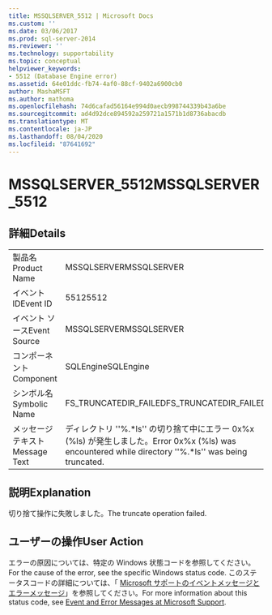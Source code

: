 ```yaml
---
title: MSSQLSERVER_5512 | Microsoft Docs
ms.custom: ''
ms.date: 03/06/2017
ms.prod: sql-server-2014
ms.reviewer: ''
ms.technology: supportability
ms.topic: conceptual
helpviewer_keywords:
- 5512 (Database Engine error)
ms.assetid: 64e01ddc-fb74-4af0-88cf-9402a6900cb0
author: MashaMSFT
ms.author: mathoma
ms.openlocfilehash: 74d6cafad56164e994d0aecb998744339b43a6be
ms.sourcegitcommit: ad4d92dce894592a259721a1571b1d8736abacdb
ms.translationtype: MT
ms.contentlocale: ja-JP
ms.lasthandoff: 08/04/2020
ms.locfileid: "87641692"
---
```

# <a name="mssqlserver_5512"></a><span data-ttu-id="5bcc6-102">MSSQLSERVER_5512</span><span class="sxs-lookup"><span data-stu-id="5bcc6-102">MSSQLSERVER_5512</span></span>
    
## <a name="details"></a><span data-ttu-id="5bcc6-103">詳細</span><span class="sxs-lookup"><span data-stu-id="5bcc6-103">Details</span></span>  
  
|||  
|-|-|  
|<span data-ttu-id="5bcc6-104">製品名</span><span class="sxs-lookup"><span data-stu-id="5bcc6-104">Product Name</span></span>|<span data-ttu-id="5bcc6-105">MSSQLSERVER</span><span class="sxs-lookup"><span data-stu-id="5bcc6-105">MSSQLSERVER</span></span>|  
|<span data-ttu-id="5bcc6-106">イベント ID</span><span class="sxs-lookup"><span data-stu-id="5bcc6-106">Event ID</span></span>|<span data-ttu-id="5bcc6-107">5512</span><span class="sxs-lookup"><span data-stu-id="5bcc6-107">5512</span></span>|  
|<span data-ttu-id="5bcc6-108">イベント ソース</span><span class="sxs-lookup"><span data-stu-id="5bcc6-108">Event Source</span></span>|<span data-ttu-id="5bcc6-109">MSSQLSERVER</span><span class="sxs-lookup"><span data-stu-id="5bcc6-109">MSSQLSERVER</span></span>|  
|<span data-ttu-id="5bcc6-110">コンポーネント</span><span class="sxs-lookup"><span data-stu-id="5bcc6-110">Component</span></span>|<span data-ttu-id="5bcc6-111">SQLEngine</span><span class="sxs-lookup"><span data-stu-id="5bcc6-111">SQLEngine</span></span>|  
|<span data-ttu-id="5bcc6-112">シンボル名</span><span class="sxs-lookup"><span data-stu-id="5bcc6-112">Symbolic Name</span></span>|<span data-ttu-id="5bcc6-113">FS_TRUNCATEDIR_FAILED</span><span class="sxs-lookup"><span data-stu-id="5bcc6-113">FS_TRUNCATEDIR_FAILED</span></span>|  
|<span data-ttu-id="5bcc6-114">メッセージ テキスト</span><span class="sxs-lookup"><span data-stu-id="5bcc6-114">Message Text</span></span>|<span data-ttu-id="5bcc6-115">ディレクトリ ''%.\*ls'' の切り捨て中にエラー 0x%x (%ls) が発生しました。</span><span class="sxs-lookup"><span data-stu-id="5bcc6-115">Error 0x%x (%ls) was encountered while directory ''%.\*ls'' was being truncated.</span></span>|  
  
## <a name="explanation"></a><span data-ttu-id="5bcc6-116">説明</span><span class="sxs-lookup"><span data-stu-id="5bcc6-116">Explanation</span></span>  
 <span data-ttu-id="5bcc6-117">切り捨て操作に失敗しました。</span><span class="sxs-lookup"><span data-stu-id="5bcc6-117">The truncate operation failed.</span></span>  
  
## <a name="user-action"></a><span data-ttu-id="5bcc6-118">ユーザーの操作</span><span class="sxs-lookup"><span data-stu-id="5bcc6-118">User Action</span></span>  
 <span data-ttu-id="5bcc6-119">エラーの原因については、特定の Windows 状態コードを参照してください。</span><span class="sxs-lookup"><span data-stu-id="5bcc6-119">For the cause of the error, see the specific Windows status code.</span></span> <span data-ttu-id="5bcc6-120">このステータスコードの詳細については、「 [Microsoft サポートのイベントメッセージとエラーメッセージ](https://support.microsoft.com/search?query=events%20and%20error%20messages)」を参照してください。</span><span class="sxs-lookup"><span data-stu-id="5bcc6-120">For more information about this status code, see [Event and Error Messages at Microsoft Support](https://support.microsoft.com/search?query=events%20and%20error%20messages).</span></span>  
  
  
